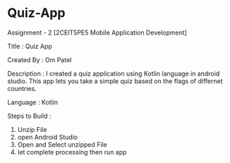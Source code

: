 # Quiz-App
Assignment - 2   [2CEIT5PE5  Mobile Application Development]

Title : Quiz App

Created By : Om Patel

Description : I created a quiz application using Kotlin language in android studio. This app lets you take a simple quiz based on the flags of differnet countries.

Language : Kotlin

Steps to Build :
1) Unzip File
2) open Android Studio 
3) Open and Select unzipped File
4) let complete processing then run app
